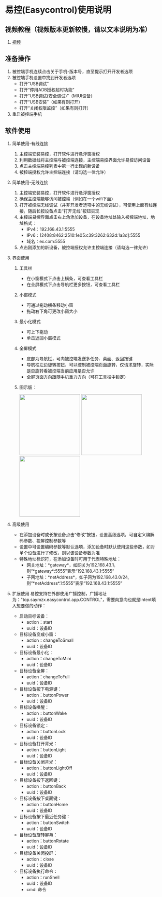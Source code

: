 # 易控(Easycontrol)使用说明

## 视频教程（视频版本更新较慢，请以文本说明为准）
1. [视频](https://www.bilibili.com/video/BV1V2421A7zf/)

## 准备操作
1. 被控端手机连续点击关于手机-版本号，直至提示打开开发者选项
2. 被控端手机设置中找到开发者选项
	- 打开“USB调试”
	- 打开“停用ADB授权超时功能”
	- 打开“USB调试(安全调试)”（MIUI设备）
	- 打开“USB安装”（如果有则打开）
	- 打开“关闭权限监控”（如果有则打开）
3. 重启被控端手机

## 软件使用
1. 简单使用-有线连接
	1. 主控端安装易控，打开软件进行悬浮窗授权
	2. 利用数据线将主控端与被控端连接，主控端易控界面允许易控访问设备
	3. 点击主控端易控列表中第一行出现的新设备
	4. 被控端授权允许主控端连接（请勾选一律允许）
	
2. 简单使用-无线连接
	1. 主控端安装易控，打开软件进行悬浮窗授权
	2. 确保主控端能够访问被控端（例如在一个wifi下面）
	3. 打开被控端无线调试（并非开发者选项中的无线调试），可使用上面有线连接，随后长按设备点击“打开无线”按钮实现
	4. 主控端易控界面点击右上角添加设备，在设备地址处输入被控端地址，地址格式：
		- IPv4：192.168.43.1:5555
		- IPv6：[2408:8462:2510:1e05:c39:3262:632d:1a3d]:5555
		- 域名：ex.com:5555
	5. 点击刚添加的新设备，被控端授权允许主控端连接（请勾选一律允许）

3. 界面使用
	1. 工具栏
		- 在小窗模式下点击上横条，可查看工具栏
		- 在全屏模式下点击导航栏更多按钮，可查看工具栏
	2. 小窗模式
		- 可通过拖动横条移动小窗
		- 拖动右下角可更改小窗大小
	3. 最小化模式
		- 可上下拖动
		- 单击返回小窗模式
	4. 全屏模式
		- 底部为导航栏，可向被控端发送多任务、桌面、返回按键
		- 导航栏左边旋转按钮，可以控制被控端页面旋转，仅请求旋转，实际是否旋转看被控端当前应用是否允许
		- 全屏页面方向跟随手机重力方向（可在工具栏中锁定）
	5. 图示版：
	
		<img src="https://gitee.com/mingzhixianweb/easycontrol/raw/master/pic/tips/small.webp" width="200px">
		<img src="https://gitee.com/mingzhixianweb/easycontrol/raw/master/pic/tips/mini.webp" width="200px">
		<img src="https://gitee.com/mingzhixianweb/easycontrol/raw/master/pic/tips/full.webp" width="200px">

3. 高级使用
	- 在添加设备时或长按设备点击“修改”按钮，设置高级选项，可自定义编解码参数、投屏控制参数等
	- 设置中可设置编码参数等默认选项，添加设备时默认使用这些参数，如对单个设备进行了修改，则以该设备参数为准
	- 特殊地址标识符，在添加设备时可用于代表特殊地址：
		- 网关地址：\*gateway\*，如网关为192.168.43.1，则“\*gateway\*:5555”表示“192.168.43.1:5555”
		- 子网地址：\*netAddress\*，如子网为192.168.43.0/24, 则“\*netAddress\*.1:5555”表示“192.168.43.1:5555”
	
4. 扩展使用
	易控支持在外部使用广播控制，广播地址为："top.saymzx.easycontrol.app.CONTROL"，需要向意向也就是Intent填入想要做的动作：
	- 启动目标设备：
		- action：start
		- uuid：设备ID
	- 目标设备变成小窗：
		- action：changeToSmall
		- uuid：设备ID
	- 目标设备最小化：
		- action：changeToMini
		- uuid：设备ID
	- 目标设备全屏：
		- action：changeToFull
		- uuid：设备ID
	- 目标设备按下电源键：
		- action：buttonPower
		- uuid：设备ID
	- 目标设备唤醒：
		- action：buttonWake
		- uuid：设备ID
	- 目标设备锁定：
		- action：buttonLock
		- uuid：设备ID
	- 目标设备打开背光：
		- action：buttonLight
		- uuid：设备ID
	- 目标设备关闭背光：
		- action：buttonLightOff
		- uuid：设备ID
	- 目标设备按下返回键：
		- action：buttonBack
		- uuid：设备ID
	- 目标设备按下桌面键：
		- action：buttonHome
		- uuid：设备ID
	- 目标设备按下最近任务键：
		- action：buttonSwitch
		- uuid：设备ID
	- 目标设备旋转屏幕：
		- action：buttonRotate
		- uuid：设备ID
	- 目标设备关闭投屏：
		- action：close
		- uuid：设备ID
	- 目标设备执行命令：
		- action：runShell
		- uuid：设备ID
		- cmd: 命令
		
